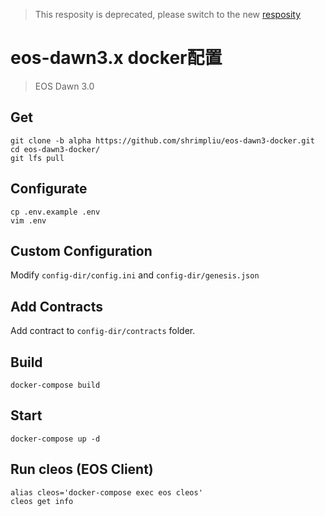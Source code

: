 > This resposity is deprecated, please switch to the new [resposity](https://github.com/EOSMore/EOSDocker)

# eos-dawn3.x docker配置
> EOS Dawn 3.0
## Get
```shell
git clone -b alpha https://github.com/shrimpliu/eos-dawn3-docker.git
cd eos-dawn3-docker/
git lfs pull
```
## Configurate
```shell
cp .env.example .env
vim .env
```
## Custom Configuration
Modify `config-dir/config.ini` and `config-dir/genesis.json`
## Add Contracts
Add contract to `config-dir/contracts` folder.
## Build
```shell
docker-compose build
```
## Start
```shell
docker-compose up -d
```
## Run cleos (EOS Client)
```shell
alias cleos='docker-compose exec eos cleos'
cleos get info
```
